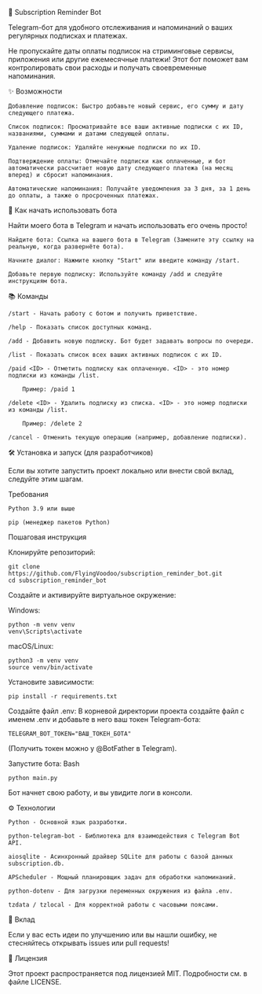 🤖 Subscription Reminder Bot

Telegram-бот для удобного отслеживания и напоминаний о ваших регулярных подписках и платежах.

Не пропускайте даты оплаты подписок на стриминговые сервисы, приложения или другие ежемесячные платежи! Этот бот поможет вам контролировать свои расходы и получать своевременные напоминания.

✨ Возможности

    Добавление подписок: Быстро добавьте новый сервис, его сумму и дату следующего платежа.

    Список подписок: Просматривайте все ваши активные подписки с их ID, названиями, суммами и датами следующей оплаты.

    Удаление подписок: Удаляйте ненужные подписки по их ID.

    Подтверждение оплаты: Отмечайте подписки как оплаченные, и бот автоматически рассчитает новую дату следующего платежа (на месяц вперед) и сбросит напоминания.

    Автоматические напоминания: Получайте уведомления за 3 дня, за 1 день до оплаты, а также о просроченных платежах.

🚀 Как начать использовать бота

Найти моего бота в Telegram и начать использовать его очень просто!

    Найдите бота: Ссылка на вашего бота в Telegram (Замените эту ссылку на реальную, когда развернёте бота).

    Начните диалог: Нажмите кнопку "Start" или введите команду /start.

    Добавьте первую подписку: Используйте команду /add и следуйте инструкциям бота.

📚 Команды

    /start - Начать работу с ботом и получить приветствие.

    /help - Показать список доступных команд.

    /add - Добавить новую подписку. Бот будет задавать вопросы по очереди.

    /list - Показать список всех ваших активных подписок с их ID.

    /paid <ID> - Отметить подписку как оплаченную. <ID> - это номер подписки из команды /list.

        Пример: /paid 1

    /delete <ID> - Удалить подписку из списка. <ID> - это номер подписки из команды /list.

        Пример: /delete 2

    /cancel - Отменить текущую операцию (например, добавление подписки).

🛠️ Установка и запуск (для разработчиков)

Если вы хотите запустить проект локально или внести свой вклад, следуйте этим шагам.

Требования

    Python 3.9 или выше

    pip (менеджер пакетов Python)

Пошаговая инструкция

Клонируйте репозиторий:

    git clone https://github.com/FlyingVoodoo/subscription_reminder_bot.git
    cd subscription_reminder_bot

Создайте и активируйте виртуальное окружение:

Windows:

    python -m venv venv
    venv\Scripts\activate

macOS/Linux:

    python3 -m venv venv
    source venv/bin/activate

Установите зависимости:

    pip install -r requirements.txt

Создайте файл .env:
В корневой директории проекта создайте файл с именем .env и добавьте в него ваш токен Telegram-бота:

    TELEGRAM_BOT_TOKEN="ВАШ_ТОКЕН_БОТА"

(Получить токен можно у @BotFather в Telegram).

Запустите бота:
Bash

    python main.py

Бот начнет свою работу, и вы увидите логи в консоли.

⚙️ Технологии

    Python - Основной язык разработки.

    python-telegram-bot - Библиотека для взаимодействия с Telegram Bot API.

    aiosqlite - Асинхронный драйвер SQLite для работы с базой данных subscription.db.

    APScheduler - Мощный планировщик задач для обработки напоминаний.

    python-dotenv - Для загрузки переменных окружения из файла .env.

    tzdata / tzlocal - Для корректной работы с часовыми поясами.

🤝 Вклад

Если у вас есть идеи по улучшению или вы нашли ошибку, не стесняйтесь открывать issues или pull requests!

📄 Лицензия

Этот проект распространяется под лицензией MIT. Подробности см. в файле LICENSE.